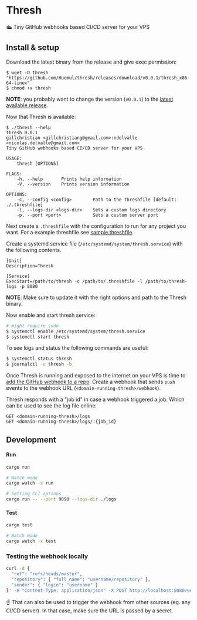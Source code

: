 # Thresh

🛳 Tiny GitHub webhooks based CI/CD server for your VPS

## Install & setup

Download the latest binary from the release and give exec permission:

```
$ wget -O thresh "https://github.com/Huemul/thresh/releases/download/v0.0.1/thresh_x86-64-linux"
$ chmod +x thresh
```

**NOTE**: you probably want to change the version (`v0.0.1`) to the [latest available release](https://github.com/Huemul/thresh/releases).

Now that Thresh is available:

```
$ ./thresh --help
thresh 0.0.1
gillchristian <gillchristiang@gmail.com>:ndelvalle <nicolas.delvalle@gmail.com>
Tiny GitHub webhooks based CI/CD server for your VPS

USAGE:
    thresh [OPTIONS]

FLAGS:
    -h, --help       Prints help information
    -V, --version    Prints version information

OPTIONS:
    -c, --config <config>        Path to the Threshfile [default: ./.threshfile]
    -l, --logs-dir <logs-dir>    Sets a custom logs directory
    -p, --port <port>            Sets a custom server port
```

Next create a `.threshfile` with the configuration to run for any project you want. For a example threshfile see [sample.threshfile](https://github.com/Huemul/thresh/blob/master/sample.threshfile).

Create a systemd service file (`/etc/systemd/system/thresh.service`) with the following contents.

```
[Unit]
Description=Thresh

[Service]
ExecStart=/path/to/thresh -c /path/to/.threshfile -l /path/to/thresh-logs -p 8080
```

**NOTE**: Make sure to update it with the right options and path to the Thresh binary.

Now enable and start thresh service:

```bash
# might require sudo
$ systemctl enable /etc/systemd/system/thresh.service
$ systemctl start thresh
```

To see logs and status the following commands are useful:

```bash
$ systemctl status thresh
$ journalctl -u thresh -b
```

Once Thresh is running and exposed to the internet on your VPS is time to [add the GitHub webhook to a repo](https://developer.github.com/webhooks/creating/). Create a webhook that sends `push` events to the webhook URL (`<domain-running-thresh>/webhook`).

Thresh responds with a "job id" in case a webhook triggered a job. Which can be used to see the log file online:

```
GET <domain-running-thresh>/logs
GET <domain-running-thresh>/logs/:{job_id}
```

## Development

#### Run

```bash
cargo run

# Watch mode
cargo watch -x run

# Setting CLI options
cargo run -- --port 9090 --logs-dir ./logs
```

#### Test

```bash
cargo test

# Watch mode
cargo watch -x test
```

### Testing the webhook locally

```bash
curl -d {
  "ref": "refs/heads/master",
  "repository": { "full_name": "username/repository" },
  "sender": { "login": "username" }
}' -H "Content-Type: application/json" -X POST http://localhost:8080/webhook
```

:point_up: That can also be used to trigger the webhook from other sources (eg. any CI/CD server). In that case, make sure the URL is passed by a secret.
